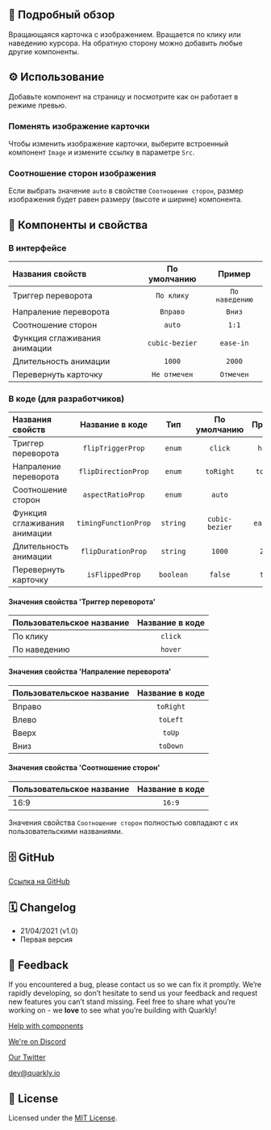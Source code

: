 ## 📖 Подробный обзор

Вращающаяся карточка с изображением. Вращается по клику или наведению курсора.
На обратную сторону можно добавить любые другие компоненты.

## ⚙️ Использование

Добавьте компонент на страницу и посмотрите как он работает в режиме превью.

### Поменять изображение карточки

Чтобы изменить изображение карточки, выберите встроенный компонент `Image` и измените ссылку в параметре `Src`.

### Соотношение сторон изображения

Если выбрать значение `auto` в свойстве `Соотношение сторон`, размер изображения будет равен размеру (высоте и ширине) компонента.

## 🧩 Компоненты и свойства

### В интерфейсе

| Названия свойств             |  По умолчанию  |     Пример     |
| :--------------------------- | :------------: | :------------: |
| Триггер переворота           |   `По клику`   | `По наведению` |
| Напраление переворота        |    `Вправо`    |     `Вниз`     |
| Соотношение сторон           |     `auto`     |     `1:1`      |
| Функция сглаживания анимации | `cubic-bezier` |   `ease-in`    |
| Длительность анимации        |     `1000`     |     `2000`     |
| Перевернуть карточку         |  `Не отмечен`  |   `Отмечен`    |

### В коде (для разработчиков)

| Названия свойств             |   Название в коде    |    Тип    |  По умолчанию  |  Пример   |
| :--------------------------- | :------------------: | :-------: | :------------: | :-------: |
| Триггер переворота           |  `flipTriggerProp`   |  `enum`   |    `click`     |  `hover`  |
| Напраление переворота        | `flipDirectionProp`  |  `enum`   |   `toRight`    | `toDown`  |
| Соотношение сторон           |  `aspectRatioProp`   |  `enum`   |     `auto`     |   `1:1`   |
| Функция сглаживания анимации | `timingFunctionProp` | `string`  | `cubic-bezier` | `ease-in` |
| Длительность анимации        |  `flipDurationProp`  | `string`  |     `1000`     |  `2000`   |
| Перевернуть карточку         |   `isFlippedProp`    | `boolean` |    `false`     |  `true`   |

#### Значения свойства 'Триггер переворота'

| Пользовательское название | Название в коде |
| :------------------------ | :-------------: |
| По клику                  |     `click`     |
| По наведению              |     `hover`     |

#### Значения свойства 'Напраление переворота'

| Пользовательское название | Название в коде |
| :------------------------ | :-------------: |
| Вправо                    |    `toRight`    |
| Влево                     |    `toLeft`     |
| Вверх                     |     `toUp`      |
| Вниз                      |    `toDown`     |

#### Значения свойства 'Соотношение сторон'

| Пользовательское название | Название в коде |
| :------------------------ | :-------------: |
| 16:9                      |     `16:9`      |

Значения свойства `Соотношение сторон` полностью совпадают с их пользовательскими названиями.

## 🗄 GitHub

[Ссылка на GitHub](https://github.com/quarkly/community-kit/tree/master/src/CardFlip)

## 🗓 Changelog

-   21/04/2021 (v1.0)
-   Первая версия

## 📮 Feedback

If you encountered a bug, please contact us so we can fix it promptly. We’re rapidly developing, so don’t hesitate to send us your feedback and request new features you can’t stand missing. Feel free to share what you’re working on - we **love** to see what you’re building with Quarkly!

[Help with components](https://community.quarkly.io/c/requests/11)

[We're on Discord](https://discord.gg/f9KhSMGX)

[Our Twitter](https://twitter.com/quarklyapp)

[dev@quarkly.io](mailto:dev@quarkly.io)

## 📝 License

Licensed under the [MIT License](https://raw.githubusercontent.com/quarkly/community-kit/master/LICENSE).
